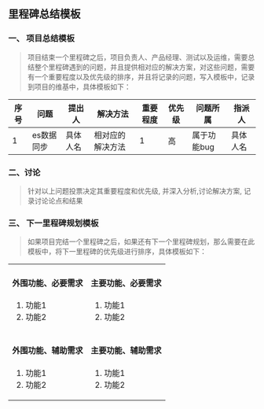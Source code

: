 ## 里程碑总结模板

### 一、 项目总结模板
> 项目结束一个里程碑之后，项目负责人、产品经理、测试以及运维，需要总结整个里程碑遇到的问题，并且提供相对应的解决方案，对这些问题，需要有一个重要程度以及优先级的排序，并且将记录的问题，写入模板中，记录到项目的维基中，具体模板如下：

序号 | 问题 | 提出人 | 解决方法 | 重要程度 | 优先级 | 问题所属 | 指派人
--|--|--|--|--|--|--|--
1 | es数据同步 | 具体人名 | 相对应的解决方法 | 1 | 高 | 属于功能bug | 具体人名

### 二、讨论

> 针对以上问题投票决定其重要程度和优先级, 并深入分析,讨论解决方案, 记录讨论论点和结果

### 三、 下一里程碑规划模板
> 如果项目完结一个里程碑之后，如果还有下一个里程碑规划，那么需要在此模板中，将下一里程碑的优先级进行排序，具体模板如下：

<html>
  <table>
    <tr>
      <td>
        <h4>外围功能、必要需求</h4>
        <ol>
          <li>功能1</li>
          <li>功能2</li>
        </ol>
      </td> 
      <td>
        <h4>主要功能、必要需求</h4>
        <ol>
          <li>功能1</li>
          <li>功能2</li>
        </ol>
      </td>
    </tr>
    <tr>
      <td>
        <h4>外围功能、辅助需求</h4>
        <ol>
          <li>功能1</li>
          <li>功能2</li>
        </ol>
      </td>
      <td>
        <h4>主要功能、辅助需求</h4>
        <ol>
          <li>功能1</li>
          <li>功能2</li>
        </ol>
      </td>
    </tr>
  </table>
</html>